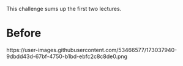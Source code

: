 This challenge sums up the first two lectures.
<h1>Before</h1>
https://user-images.githubusercontent.com/53466577/173037940-9dbdd43d-67bf-4750-b1bd-ebfc2c8c8de0.png
